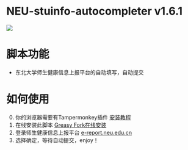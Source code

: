 # NEU-stuinfo-autocompleter v1.6.1

[![](https://data.jsdelivr.com/v1/package/gh/marshall-sun/NEU-stuinfo-autocompleter/badge)](https://www.jsdelivr.com/package/gh/marshall-sun/NEU-stuinfo-autocompleter)

脚本功能
====
+ 东北大学师生健康信息上报平台的自动填写，自动提交

如何使用
====
0. 你的浏览器需要有Tampermonkey插件 [安装教程](https://cloud.tencent.com/developer/news/42462)
1. 在线安装此脚本 [Greasy Fork在线安装](https://greasyfork.org/zh-CN/scripts/398919-neu-stuinfo-autocompleter)
2. 登录师生健康信息上报平台 [e-report.neu.edu.cn](https://e-report.neu.edu.cn)
3. 选择确定，等待自动提交，enjoy！
